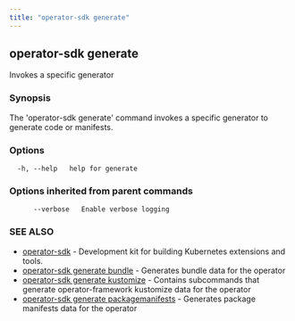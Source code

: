 ```yaml
---
title: "operator-sdk generate"
---
```

## operator-sdk generate

Invokes a specific generator

### Synopsis

The 'operator-sdk generate' command invokes a specific generator to generate
code or manifests.

### Options

```
  -h, --help   help for generate
```

### Options inherited from parent commands

```
      --verbose   Enable verbose logging
```

### SEE ALSO

* [operator-sdk](../operator-sdk)	 - Development kit for building Kubernetes extensions and tools.
* [operator-sdk generate bundle](../operator-sdk_generate_bundle)	 - Generates bundle data for the operator
* [operator-sdk generate kustomize](../operator-sdk_generate_kustomize)	 - Contains subcommands that generate operator-framework kustomize data for the operator
* [operator-sdk generate packagemanifests](../operator-sdk_generate_packagemanifests)	 - Generates package manifests data for the operator

